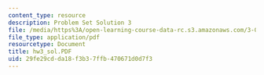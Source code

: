 ```yaml
---
content_type: resource
description: Problem Set Solution 3
file: /media/https%3A/open-learning-course-data-rc.s3.amazonaws.com/3-00-thermodynamics-of-materials-fall-2002/29fe29cdda18f3b37ffb470671d0d7f3_hw3_sol.PDF
file_type: application/pdf
resourcetype: Document
title: hw3_sol.PDF
uid: 29fe29cd-da18-f3b3-7ffb-470671d0d7f3
---
```

